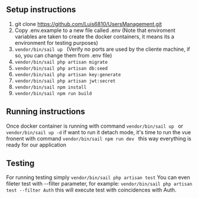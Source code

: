## Setup instructions
1. git clone https://github.com/Luis6810/UsersManagement.git
2. Copy .env.example to a new file called .env (Note that enviroment variables are taken to create the docker containers, it means its a environment for testing purposes)
3. `vendor/bin/sail up ` (Verify no ports are used by the cliente machine, if so, you can change them from   .env file)
4. `vendor/bin/sail php artisan migrate`
5. `vendor/bin/sail php artisan db:seed`
6. `vendor/bin/sail php artisan key:generate`
7. `vendor/bin/sail php artisan jwt:secret`
8. `vendor/bin/sail npm install`
8. `vendor/bin/sail npm run build`

## Running instructions
Once docker container is running with command `vendor/bin/sail up ` or `vendor/bin/sail up -d` if want to run it detach mode, it's time to run the vue fronent with command `vendor/bin/sail npm run dev ` this way everything is ready for our application

## Testing 
For running testing simply `vendor/bin/sail php artisan test`
You can even fileter test with --filter parameter, for example: `vendor/bin/sail php artisan test --filter Auth` this will execute test with coincidences with Auth.


